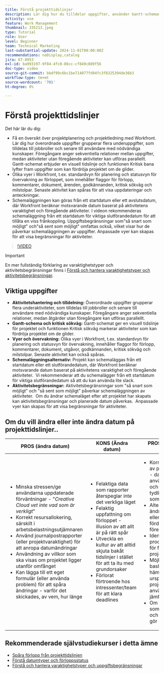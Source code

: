 ```yaml
---
title: Förstå projekttidslinjer
description: Lär dig hur du tilldelar uppgifter, använder Gantt-scheman och funktioner för kritiska sökvägar, övervakar projekt via vyer, schemalägger aktiviteter effektivt och tillämpar begränsningar för optimal projektplanering.
activity: use
feature: Work Management
thumbnail: 335213.jpeg
type: Tutorial
role: User
level: Beginner
team: Technical Marketing
last-substantial-update: 2024-11-01T00:00:00Z
recommendations: noDisplay,catalog
jira: KT-8953
exl-id: ba993197-9f84-4fc0-86cc-cf849c889f56
doc-type: video
source-git-commit: bbdf99c6bc1be714077fd94fc3f8325394de36b3
workflow-type: tm+mt
source-wordcount: '701'
ht-degree: 0%

---
```


# Förstå projekttidslinjer

Det här lär du dig:

* Få en översikt över projektplanering och projektledning med Workfront. Lär dig hur överordnade uppgifter grupperar flera underuppgifter, som tilldelas till jobbroller och senare till användare med nödvändiga kunskaper. Föregångare anger sekventiella relationer mellan uppgifter, medan aktiviteter utan föregående aktiviteter kan utföras parallellt. Gantt-schemat erbjuder en visuell tidslinje och funktionen Kritisk bana lyfter fram uppgifter som kan fördröja projektet om de glider.
* Olika vyer i Workfront, t.ex. standardvyn för planering och statusvyn för övervakning av förloppet, som innehåller flaggor för förlopp, kommentarer, dokument, ärenden, godkännanden, kritisk sökväg och milstolpar. Senaste aktivitet kan spåras för att visa uppdateringar och anteckningar.
* Schemaläggningen kan göras från ett startdatum eller ett avslutsdatum, där Workfront beräknar motsvarande datum baserat på aktivitetens varaktighet och föregående aktiviteter. I videon rekommenderas schemaläggning från ett startdatum för viktiga slutförandedatum för att tillåta en viss frånkoppling. Uppgiftsbegränsningar som&quot;så snart som möjligt&quot; och&quot;så sent som möjligt&quot; omfattas också, vilket visar hur de påverkar schemaläggningen av uppgifter. Anpassade vyer kan skapas för att visa begränsningar för aktiviteter.

>[!VIDEO](https://video.tv.adobe.com/v/3435839/?quality=12&learn=on&enablevpops=1&captions=swe)

>[!IMPORTANT]
>
>En mer fullständig förklaring av varaktighetstyper och aktivitetsbegränsningar finns i [Förstå och hantera varaktighetstyper och aktivitetsbegränsningar](/help/manage-work/intermediate-projects/understand-and-manage-duration-types-and-task-constraints.md).

## Viktiga uppgifter

* **Aktivitetshantering och tilldelning:** Överordnade uppgifter grupperar flera underaktiviteter, som tilldelas till jobbroller och senare till användare med nödvändiga kunskaper. &#x200B; Föregångare anger sekventiella relationer, medan åtgärder utan föregångare kan utföras parallellt. &#x200B;
* **Gantt-schema och kritisk sökväg:** Gantt-schemat ger en visuell tidslinje för projektet och funktionen Kritisk sökväg markerar aktiviteter som kan fördröja projektet om de glider. &#x200B;
* **Vyer och övervakning:** Olika vyer i Workfront, t.ex. standardvyn för planering och statusvyn för övervakning, innehåller flaggor för förlopp, kommentarer, dokument, utgåvor, godkännanden, kritisk sökväg och milstolpar. Senaste aktivitet kan också spåras. &#x200B;
* **Schemaläggningsalternativ:** Projekt kan schemaläggas från ett startdatum eller ett slutförandedatum, där Workfront beräknar motsvarande datum baserat på aktivitetens varaktighet och föregående aktiviteter. &#x200B; Vi rekommenderar att du schemalägger från ett startdatum för viktiga slutförandedatum så att du kan använda lite slack. &#x200B;
* **Aktivitetsbegränsningar:** Aktivitetsbegränsningar som &quot;så snart som möjligt&quot; och &quot;så sent som möjligt&quot; påverkar schemaläggningen av aktiviteter. &#x200B; Om du ändrar schemaläget efter att projektet har skapats kan aktivitetsbegränsningar och planerade datum påverkas. &#x200B; Anpassade vyer kan skapas för att visa begränsningar för aktiviteter. &#x200B;


## Om du vill ändra eller inte ändra datum på &#x200B; projekttidslinjer..

| PROS (ändra datum) | KONS (Ändra datum) | PROS (ändrar inte datum) | KONS (Ändrar inte datum) |
|---------------------------|---------------------------|---------------------------|---------------------------|
| <ul><li>Minska stressen/ge användarna uppdaterade förväntningar - &quot;_Creative Cloud vet inte vad som är verkligt_&quot;</li><li>Korrekt resursallokering, särskilt i arbetsbelastningsutjämnaren</li><li>Använd journalpostrapporter (eller projektvaraktighet) för att anropa datumändringar</li><li>Användning av villkor som ska visas om projektet ligger utanför omfånget</li><li>Kan lägga till ett eget formulär (eller använda problem) för att spåra ändringar - varför det skickades, av vem, hur länge</li></ul> | <ul></li><li>Felaktiga data som rapporter återspeglar inte det verkliga läget</li><li>Felaktig uppfattning om förloppet - illusion av att allt är på rätt spår &#x200B;</li><li>Utveckla en kultur av att alltid skjuta bakåt tidslinjer i stället för att ta itu med &#x200B; grundorsaker</li><li>Förlorat förtroende hos intressenter/team för att klara deadlines </li></ul> | <ul></li><li>Korrekt återgivning av projekttidslinjen - data kan användas för analys och för att ge en tydlig bild av vad som hände</li><li>Alternativ för att ändra varaktighet eller lägga till fördröjning till föregående i stället</li><li>Identifiera enkelt processförbättringar för framtida projektplanering/&#x200B;</li><li>Möjlighet att utnyttja baslinjer för att hämta in den ursprungliga projektplanen och använda den som jämförelse</li><li>Om ni inte har folk som kan göra det, och göra det för allt, gör det inte &#x200B;</li></ul> | <ul></li><li>Användarförvirring och/eller frustration - överflödet av&quot;sena&quot; uppgifter trots att de just fått meddelanden</li><li>Resurserna allokerades effektivt för att mappa till den ursprungliga planen, men nu är de överbelastade med försenat arbete</li><li>Projektets tidslinje kan inte användas för att tydligt kommunicera uppdateringar till intressenter</li></ul> |


## Rekommenderade självstudiekurser i detta ämne

* [Spåra förlopp från projekttidslinjen](/help/manage-work/project-timelines/track-work-progress-from-the-project-timeline.md)
* [Förstå datumtyper och förloppsstatus](/help/manage-work/project-timelines/understand-task-dates-and-progress-status.md)
* [Förstå och hantera varaktighetstyper och uppgiftsbegränsningar](/help/manage-work/intermediate-projects/understand-and-manage-duration-types-and-task-constraints.md)

